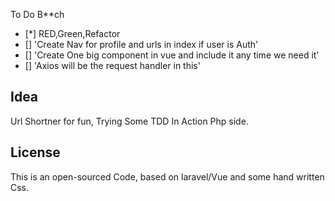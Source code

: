 

To Do B**ch 
- [*] RED,Green,Refactor
- [] 'Create Nav for profile and urls in index if user is Auth'
- [] 'Create One big component in vue and include it any time we need it'
- [] 'Axios will be the request handler in this'

## Idea
Url Shortner for fun, Trying Some TDD In Action Php side.



## License

This is an open-sourced Code, based on laravel/Vue and some hand written Css.
